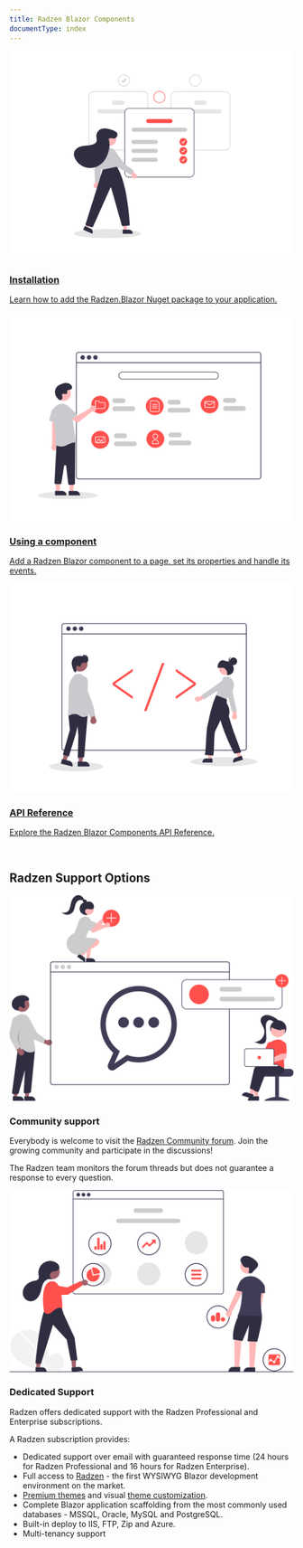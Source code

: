 ```yaml
---
title: Radzen Blazor Components
documentType: index
---
```


<div class="row text-center">
    <div class="col-md-4">
        <a href="articles/getting-started/installation.html" class="card-link">
            <img class="illustration" src="images/install.svg">
            <h3>Installation</h3>
            <p>Learn how to add the Radzen.Blazor Nuget package to your application.</p>
        </a>
    </div>
    <div class="col-md-4">
        <a href="articles/getting-started/use-component.html" class="card-link">
            <img class="illustration" src="images/using-a-component.svg">
            <h3>Using a component</h3>
            <p>Add a Radzen Blazor component to a page, set its properties and handle its events.</p>
        </a>
    </div>
    <div class="col-md-4">
        <a href="api/index.html" class="card-link">
            <img class="illustration" src="images/api-reference.svg">
            <h3>API Reference</h3>
            <p>Explore the Radzen Blazor Components API Reference.</p>
        </a>
    </div>
</div>

<div class="row text-center" style="margin-top: 60px; margin-bottom: 120px;">
    <h2 class="subtitle">Radzen Support Options</h2>
    <div class="col-md-4 col-md-offset-1">
        <img class="illustration" src="images/community.svg">
        <h3>Community support</h3>
        <p class="text-left">Everybody is welcome to visit the <a href="https://forum.radzen.com" target="_blank">Radzen Community forum</a>. Join the growing community and participate in the discussions!</p>
        <p class="text-left">The Radzen team monitors the forum threads but does not guarantee a response to every question.</p>
    </div>
    <div class="col-md-4 col-md-offset-2">
        <img class="illustration" src="images/premium.svg">
        <h3>Dedicated Support</h3>
        <p class="text-left">Radzen offers dedicated support with the Radzen Professional and Enterprise subscriptions.</p>
        <p >A Radzen subscription provides:</p>
        <ul class="text-left">
            <li>Dedicated support over email with guaranteed response time (24 hours for Radzen Professional and 16 hours for Radzen Enterprise).</li>
            <li>Full access to <a href="https://www.radzen.com/" target="_blank">Radzen</a> - the first WYSIWYG Blazor development environment on the market.</li>
            <li><a href="https://www.radzen.com/documentation/premium-themes/" target="_blank">Premium themes</a> and visual <a href="https://www.radzen.com/documentation/theme-customization/" target="_blank">theme customization</a>.</li>
            <li>Complete Blazor application scaffolding from the most commonly used databases - MSSQL, Oracle, MySQL and PostgreSQL.</li>
            <li>Built-in deploy to IIS, FTP, Zip and Azure.</li>
            <li>Multi-tenancy support</li>
        </ul>
    </div>
</div>